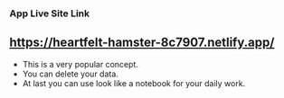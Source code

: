 ### App Live Site Link
## https://heartfelt-hamster-8c7907.netlify.app/

* This is a very popular concept.
* You can delete your data.
* At last you can use look like a notebook for your daily work.